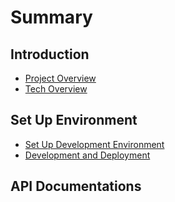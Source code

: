 # Summary

## Introduction

* [Project Overview](README.md)
* [Tech Overview](docs/technique-stacks.md)

## Set Up Environment

* [Set Up Development Environment](docs/set-up-development-environment.md)
* [Development and Deployment](docs/development-and-deployment.md)

## API Documentations

